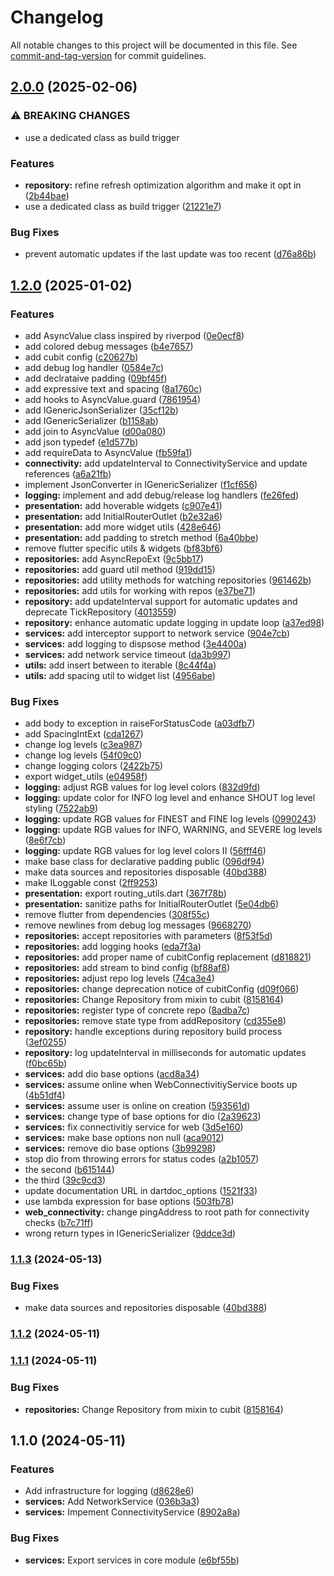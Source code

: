 # Changelog

All notable changes to this project will be documented in this file. See [commit-and-tag-version](https://github.com/absolute-version/commit-and-tag-version) for commit guidelines.

## [2.0.0](https://github.com/mcquenji/mcquenji_core/compare/v1.2.0...v2.0.0) (2025-02-06)


### ⚠ BREAKING CHANGES

* use a dedicated class as build trigger

### Features

* **repository:** refine refresh optimization algorithm and make it opt in ([2b44bae](https://github.com/mcquenji/mcquenji_core/commit/2b44baeb64364f1c7c33655a5b8c985b2db79453))
* use a dedicated class as build trigger ([21221e7](https://github.com/mcquenji/mcquenji_core/commit/21221e723619f2774650d852cb29a1b5b2217f31))


### Bug Fixes

* prevent automatic updates if the last update was too recent ([d76a86b](https://github.com/mcquenji/mcquenji_core/commit/d76a86b3d8b94270d3b7581f1132977ca8d8ae1f))

## [1.2.0](https://github.com/mcquenji/mcquenji_core/compare/v1.1.0...v1.2.0) (2025-01-02)


### Features

* add AsyncValue class inspired by riverpod ([0e0ecf8](https://github.com/mcquenji/mcquenji_core/commit/0e0ecf8a33647f5a6f5c2714fb04195469766dcc))
* add colored debug messages ([b4e7657](https://github.com/mcquenji/mcquenji_core/commit/b4e7657e0960dc6a9319bdd90a237a5bb443a606))
* add cubit config ([c20627b](https://github.com/mcquenji/mcquenji_core/commit/c20627b63ba2751c2aefedf8a77854739d9b2100))
* add debug log handler ([0584e7c](https://github.com/mcquenji/mcquenji_core/commit/0584e7c8353209703aff50f8fe4188f685080b1c))
* add declrataive padding ([09bf45f](https://github.com/mcquenji/mcquenji_core/commit/09bf45f49afff62a6f0fa6ea96ac36455d64e2d5))
* add expressive text and spacing ([8a1760c](https://github.com/mcquenji/mcquenji_core/commit/8a1760c133d75477212680b3c9b4f648dda58e6c))
* add hooks to AsyncValue.guard ([7861954](https://github.com/mcquenji/mcquenji_core/commit/786195449d80e9ab064c79018fb9dd14ed32db04))
* add IGenericJsonSerializer ([35cf12b](https://github.com/mcquenji/mcquenji_core/commit/35cf12b88e50f1e4945bb2ba1fd9e51498666ffa))
* add IGenericSerializer ([b1158ab](https://github.com/mcquenji/mcquenji_core/commit/b1158abe332fd05f31aed575fffbf8e67a0d73c7))
* add join to AsyncValue ([d00a080](https://github.com/mcquenji/mcquenji_core/commit/d00a080030dd0f4c816c5914e9ec0c5a6949fe44))
* add json typedef ([e1d577b](https://github.com/mcquenji/mcquenji_core/commit/e1d577b5b7cf2d386e4c57c5d9b32cb696b685f1))
* add requireData to AsyncValue ([fb59fa1](https://github.com/mcquenji/mcquenji_core/commit/fb59fa189def57649a72c2a0335e2a7d582df51b))
* **connectivity:** add updateInterval to ConnectivityService and update references ([a6a21fb](https://github.com/mcquenji/mcquenji_core/commit/a6a21fb752a5e123e2897e56f226b8d7e7e02437))
* implement JsonConverter in IGenericSerializer ([f1cf656](https://github.com/mcquenji/mcquenji_core/commit/f1cf6563c598451ddd04060f9190c29fab58cc6f))
* **logging:** implement and add debug/release log handlers ([fe26fed](https://github.com/mcquenji/mcquenji_core/commit/fe26fed7d9201b18982dad81c2d93ab1f87e5a8d))
* **presentation:** add hoverable widgets ([c907e41](https://github.com/mcquenji/mcquenji_core/commit/c907e41d9ffe273d952751c3f948f2997d92cabc))
* **presentation:** add InitialRouterOutlet ([b2e32a6](https://github.com/mcquenji/mcquenji_core/commit/b2e32a66dfc5659778cf1ed9cf2c68313b96fe76))
* **presentation:** add more widget utils ([428e646](https://github.com/mcquenji/mcquenji_core/commit/428e646d2a4ce3f180c1f34de9014ba4023b69e8))
* **presentation:** add padding to stretch method ([6a40bbe](https://github.com/mcquenji/mcquenji_core/commit/6a40bbe172a51a019e168929e24f882ee57ad0bd))
* remove flutter specific utils & widgets ([bf83bf6](https://github.com/mcquenji/mcquenji_core/commit/bf83bf64856736f259e39af0586e3b1811c0b1f1))
* **repositories:** add AsyncRepoExt ([9c5bb17](https://github.com/mcquenji/mcquenji_core/commit/9c5bb177534289131bfb0c899751bb67007f7b0a))
* **repositories:** add guard util method ([919dd15](https://github.com/mcquenji/mcquenji_core/commit/919dd15bc1bf7b38a44fe1c0a3ae1d47f8df8028))
* **repositories:** add utility methods for watching repositories ([961462b](https://github.com/mcquenji/mcquenji_core/commit/961462bb314ad07e86cbd16fc68f33ec60781ffa))
* **repositories:** add utils for working with repos ([e37be71](https://github.com/mcquenji/mcquenji_core/commit/e37be71c7af2717d875b0959c17f4467043cc859))
* **repository:** add updateInterval support for automatic updates and deprecate TickRepository ([4013559](https://github.com/mcquenji/mcquenji_core/commit/4013559c5b4635a83ade663a189b34f6469e297b))
* **repository:** enhance automatic update logging in update loop ([a37ed98](https://github.com/mcquenji/mcquenji_core/commit/a37ed988ef62ccccad3dafd08eb910e5bb3512cf))
* **services:** add interceptor support to network service ([904e7cb](https://github.com/mcquenji/mcquenji_core/commit/904e7cb09b6f138402db7ad9d6c9fd5ec988247c))
* **services:** add logging to dispsose method ([3e4400a](https://github.com/mcquenji/mcquenji_core/commit/3e4400a0c37515e2dbfb934b186dc5b09673da9b))
* **services:** add network service timeout ([da3b997](https://github.com/mcquenji/mcquenji_core/commit/da3b99775c14050b6cef8301752423ced5400d9d))
* **utils:** add insert between to iterable ([8c44f4a](https://github.com/mcquenji/mcquenji_core/commit/8c44f4ae3a418fc1338df8757548bd9b7ac8b309))
* **utils:** add spacing util to widget list ([4956abe](https://github.com/mcquenji/mcquenji_core/commit/4956abee01a5153d10af3b1919ac5ddc1237f309))


### Bug Fixes

* add body to exception in raiseForStatusCode ([a03dfb7](https://github.com/mcquenji/mcquenji_core/commit/a03dfb798a1df9437433a094f2c6e38a00393814))
* add SpacingIntExt ([cda1267](https://github.com/mcquenji/mcquenji_core/commit/cda126741926ad7ef1e4e67583b2c9aaa4400a25))
* change log levels ([c3ea987](https://github.com/mcquenji/mcquenji_core/commit/c3ea987be1416952cc2d8b8087ab4260ca5ef938))
* change log levels ([54f09c0](https://github.com/mcquenji/mcquenji_core/commit/54f09c0fd16d55d48373ddef46ad719cbb2cbd0e))
* change logging colors ([2422b75](https://github.com/mcquenji/mcquenji_core/commit/2422b75be76fccd6bbe07fb3a9abdeff74334867))
* export widget_utils ([e04958f](https://github.com/mcquenji/mcquenji_core/commit/e04958f6dd33cffc0abe0eedc35d85c61a8e3c48))
* **logging:** adjust RGB values for log level colors ([832d9fd](https://github.com/mcquenji/mcquenji_core/commit/832d9fd869109c17a7bfcbc12081738531151a42))
* **logging:** update color for INFO log level and enhance SHOUT log level styling ([7522ab9](https://github.com/mcquenji/mcquenji_core/commit/7522ab9019a9bab45908a47513b1ff43f2cb917d))
* **logging:** update RGB values for FINEST and FINE log levels ([0990243](https://github.com/mcquenji/mcquenji_core/commit/099024327f6584fa7c3808e8628503f0c177f1b3))
* **logging:** update RGB values for INFO, WARNING, and SEVERE log levels ([8e6f7cb](https://github.com/mcquenji/mcquenji_core/commit/8e6f7cbab53b6b47ec5e3e699a670a7e5ed3531a))
* **logging:** update RGB values for log level colors II ([56fff46](https://github.com/mcquenji/mcquenji_core/commit/56fff46f956ac81a423f87a13827dacbf8a83c4d))
* make base class for declarative padding public ([096df94](https://github.com/mcquenji/mcquenji_core/commit/096df94c1549f2d0b5e6ed8cc6bd052979758f2d))
* make data sources and repositories disposable ([40bd388](https://github.com/mcquenji/mcquenji_core/commit/40bd388cbb391a7f32ae7643980e6f5a144db4ba))
* make ILoggable const ([2ff9253](https://github.com/mcquenji/mcquenji_core/commit/2ff92532a3a78f7cd6d9349cf3693ae4bf24cb2f))
* **presentation:** export routing_utils.dart ([367f78b](https://github.com/mcquenji/mcquenji_core/commit/367f78bc379f752fd5fd3ba93d55c6d0faed5e2c))
* **presentation:** sanitize paths for InitialRouterOutlet ([5e04db6](https://github.com/mcquenji/mcquenji_core/commit/5e04db6ad6dc3d1f452bfcfe478638f19d4c85ff))
* remove flutter from dependencies ([308f55c](https://github.com/mcquenji/mcquenji_core/commit/308f55cc8634162f3c9d50f42e9f40e515c3ddbb))
* remove newlines from debug log messages ([9668270](https://github.com/mcquenji/mcquenji_core/commit/96682701432810b3aaa667cd24213eb4855c995e))
* **repositories:** accept repositories with parameters ([8f53f5d](https://github.com/mcquenji/mcquenji_core/commit/8f53f5dbbe150d3ab2d594eee237ffa28f0f5ecb))
* **repositories:** add logging hooks ([eda7f3a](https://github.com/mcquenji/mcquenji_core/commit/eda7f3a34505a82a7880653608761323b42d7a46))
* **repositories:** add proper name of cubitConfig replacement ([d818821](https://github.com/mcquenji/mcquenji_core/commit/d8188216aa86c7504bd8269b92c1b5d463c1c80f))
* **repositories:** add stream to bind config ([bf88af8](https://github.com/mcquenji/mcquenji_core/commit/bf88af8dc622a32290f31e923bd3c01b1892addd))
* **repositories:** adjust repo log levels ([74ca3e4](https://github.com/mcquenji/mcquenji_core/commit/74ca3e4d786d4fbf2cc70f0e1331c68af4049290))
* **repositories:** change deprecation notice of cubitConfig ([d09f066](https://github.com/mcquenji/mcquenji_core/commit/d09f0662a066d61baed5fe85d5b6bbfe4ead422d))
* **repositories:** Change Repository from mixin to cubit ([8158164](https://github.com/mcquenji/mcquenji_core/commit/8158164b138aa4b3ca97f7d59045e2f4f62c44e9))
* **repositories:** register type of concrete repo ([8adba7c](https://github.com/mcquenji/mcquenji_core/commit/8adba7c8d0b86499b9146cba0eacc6d5d17ca236))
* **repositories:** remove state type from addRepository ([cd355e8](https://github.com/mcquenji/mcquenji_core/commit/cd355e8c4db560e3d7ad68a65f2347b7dcf4d318))
* **repository:** handle exceptions during repository build process ([3ef0255](https://github.com/mcquenji/mcquenji_core/commit/3ef02558e7b2f4bae998a9508ba271d11571cf49))
* **repository:** log updateInterval in milliseconds for automatic updates ([f0bc65b](https://github.com/mcquenji/mcquenji_core/commit/f0bc65b08a945b94b0576563f664b571f2b861e6))
* **services:** add dio base options ([acd8a34](https://github.com/mcquenji/mcquenji_core/commit/acd8a340b56ce93f4acab0c3403bdd02a65a9776))
* **services:** assume online when WebConnectivitiyService boots up ([4b51df4](https://github.com/mcquenji/mcquenji_core/commit/4b51df46344a9b11c545a3b0a459c45948853826))
* **services:** assume user is online on creation ([593561d](https://github.com/mcquenji/mcquenji_core/commit/593561d603870820bca1be7b7819cfe9c5c72933))
* **services:** change type of base options for dio ([2a39623](https://github.com/mcquenji/mcquenji_core/commit/2a396233fb8139fc56938477088454c6776f1cd5))
* **services:** fix connectivitiy service for web ([3d5e160](https://github.com/mcquenji/mcquenji_core/commit/3d5e160d7c7029866556d5728be97bc47a4727d8))
* **services:** make base options non null ([aca9012](https://github.com/mcquenji/mcquenji_core/commit/aca901270b1461012999d88d5a54240b243976a2))
* **services:** remove dio base options ([3b99298](https://github.com/mcquenji/mcquenji_core/commit/3b99298fe2cb517a928300927d88cdda09003c4c))
* stop dio from throwing errors for status codes ([a2b1057](https://github.com/mcquenji/mcquenji_core/commit/a2b1057ac13ab75b2526101dc59ebeb8d8262af6))
* the second ([b615144](https://github.com/mcquenji/mcquenji_core/commit/b61514443aecd77c2d5672ca2091b20364c7f8a9))
* the third ([39c9cd3](https://github.com/mcquenji/mcquenji_core/commit/39c9cd3aaf055224165a91f6b695aef3cb71d98e))
* update documentation URL in dartdoc_options ([1521f33](https://github.com/mcquenji/mcquenji_core/commit/1521f3353212aa47079dc314a3df119a45abd2fd))
* use lambda expression for base options ([503fb78](https://github.com/mcquenji/mcquenji_core/commit/503fb787aee19d239f255ee03eb5d76c7ed289a1))
* **web_connectivity:** change pingAddress to root path for connectivity checks ([b7c71ff](https://github.com/mcquenji/mcquenji_core/commit/b7c71ffc6a1000c8b402558f371ae24eec0d4f5c))
* wrong return types in IGenericSerializer ([9ddce3d](https://github.com/mcquenji/mcquenji_core/commit/9ddce3d76f3e42d9a122bf0862731a4a455e6801))

### [1.1.3](https://github.com/mcquenji/mcquenji_core/compare/v1.1.2...v1.1.3) (2024-05-13)


### Bug Fixes

* make data sources and repositories disposable ([40bd388](https://github.com/mcquenji/mcquenji_core/commit/40bd388cbb391a7f32ae7643980e6f5a144db4ba))

### [1.1.2](https://github.com/mcquenji/core/compare/v1.1.1...v1.1.2) (2024-05-11)

### [1.1.1](https://github.com/mcquenji/core/compare/v1.1.0...v1.1.1) (2024-05-11)


### Bug Fixes

* **repositories:** Change Repository from mixin to cubit ([8158164](https://github.com/mcquenji/core/commit/8158164b138aa4b3ca97f7d59045e2f4f62c44e9))

## 1.1.0 (2024-05-11)


### Features

* Add infrastructure for logging ([d8628e6](https://github.com/mcquenji/core/commit/d8628e6b3e26a337f032b3c0605bd6beb56c102d))
* **services:** Add NetworkService ([036b3a3](https://github.com/mcquenji/core/commit/036b3a377884075fced2e936eee9d7d774851368))
* **services:** Impement ConnectivityService ([8902a8a](https://github.com/mcquenji/core/commit/8902a8ae2acd9bdda398a6646bf7bf926019fab4))


### Bug Fixes

* **services:** Export services in core module ([e6bf55b](https://github.com/mcquenji/core/commit/e6bf55b48cc08e9461a21b14516d0ceceb052e0f))
